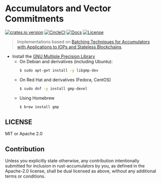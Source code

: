 # Accumulators and Vector Commitments

[![crates.io version][crate-shield]][crate] [![CircleCI][circleci-shield]][circleci] [![Docs][docs-shield]][docs] [![License][license-shield]][license]

> Implementations based on [Batching Techniques for Accumulators with Applications to IOPs and Stateless Blockchains](https://eprint.iacr.org/2018/1188).

- Install the [GNU Multiple Precision Library](https://gmplib.org/)
    * On Debian and derivatives (including Ubuntu):
        ```sh
        $ sudo apt-get install -y libgmp-dev
        ```
    * On Red Hat and derivatives (Fedora, CentOS)
        ```sh
        $ sudo dnf -y install gmp-devel
        ```
    * Using Homebrew
        ```sh
        $ brew install gmp
        ```
    
## LICENSE

MIT or Apache 2.0

## Contribution

Unless you explicitly state otherwise, any contribution intentionally submitted
for inclusion in rust-accumulators by you, as defined in the Apache-2.0 license, shall be
dual licensed as above, without any additional terms or conditions.

[circleci-shield]: https://img.shields.io/circleci/project/github/dignifiedquire/rust-accumulators.svg?style=flat-square
[circleci]: https://circleci.com/gh/dignifiedquire/rust-accumulators
[docs-shield]: https://img.shields.io/badge/docs-online-blue.svg?style=flat-square
[docs]: https://docs.rs/crate/accumulators/
[license-shield]: https://img.shields.io/badge/License-MIT%2FApache2.0-green.svg?style=flat-square
[license]: https://github.com/dignifiedquire/rust-accumulators/blob/master/LICENSE.md
[crate-shield]: https://img.shields.io/crates/v/accumulators.svg?style=flat-square
[crate]: https://crates.io/crates/accumulators
